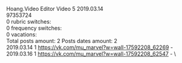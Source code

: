 Hoang.Video	Editor Video 5 2019.03.14\
97353724\
0 rubric switches:\
0 frequency switches:\
0 vacations:\
Total posts amount: 2	Posts dates amount: 2\
2019.03.14 1 https://vk.com/mu_marvel?w=wall-17592208_62269 - \
2019.03.16 1 https://vk.com/mu_marvel?w=wall-17592208_62547 - \

